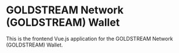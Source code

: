 # GOLDSTREAM Network (GOLDSTREAM) Wallet

This is the frontend Vue.js application for the GOLDSTREAM Network (GOLDSTREAM) Wallet.


